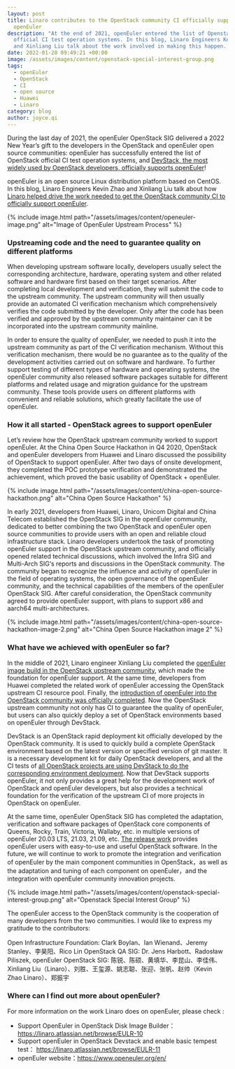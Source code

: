 ```yaml
---
layout: post
title: Linaro contributes to the OpenStack community CI officially supporting
  openEuler
description: "At the end of 2021, openEuler entered the list of Openstack
  official CI test operation systems. In this blog, Linaro Engineers Kevin Zhao
  and Xinliang Liu talk about the work involved in making this happen. "
date: 2022-01-20 09:49:21 +00:00
image: /assets/images/content/openstack-special-interest-group.png
tags:
  - openEuler
  - OpenStack
  - CI
  - open source
  - Huawei
  - Linaro
category: blog
author: joyce.qi
---
```

During the last day of 2021, the openEuler OpenStack SIG delivered a 2022 New Year’s gift to the developers in the OpenStack and openEuler open source communities: openEuler has successfully entered the list of OpenStack official CI test operation systems, and [DevStack, the most widely used by OpenStack developers, officially supports openEuler](https://review.opendev.org/c/openstack/devstack/+/760790)!

openEuler is an open source Linux distribution platform based on CentOS. In this blog, Linaro Engineers Kevin Zhao and Xinliang Liu talk about how [Linaro helped drive the work needed to get the OpenStack community CI to officially support openEuler](https://mp.weixin.qq.com/s/7nqjsrBoynAOfuwonyJ8Hg). 

{% include image.html path="/assets/images/content/openeuler-image.png" alt="Image of OpenEuler Upstream Process" %}

### Upstreaming code and the need to guarantee quality on different platforms

When developing upstream software locally, developers usually select the corresponding architecture, hardware, operating system and other related software and hardware first based on their target scenarios. After completing local development and verification, they will submit the code to the upstream community. The upstream community will then usually provide an automated CI verification mechanism which comprehensively verifies the code submitted by the developer. Only after the code has been verified and approved by the upstream community maintainer can it be incorporated into the upstream community mainline.

In order to ensure the quality of openEuler, we needed to push it into the upstream community as part of the CI verification mechanism. Without this verification mechanism, there would be no guarantee as to the quality of the development activities carried out on software and hardware. To further support testing of different types of hardware and operating systems, the openEuler community also released software packages suitable for different platforms and related usage and migration guidance for the upstream community. These tools provide users on different platforms with convenient and reliable solutions, which greatly facilitate the use of openEuler.

### How it all started - OpenStack agrees to support openEuler

Let’s review how the OpenStack upstream community worked to support openEuler. At the China Open Source Hackathon in Q4 2020, OpenStack and openEuler developers from Huawei and Linaro discussed the possibility of OpenStack to support openEuler. After two days of onsite development, they completed the POC prototype verification and demonstrated the achievement, which proved the basic usability of OpenStack + openEuler.

{% include image.html path="/assets/images/content/china-open-source-hackathon.png" alt="China Open Source Hackathon" %}

In early 2021, developers from Huawei, Linaro, Unicom Digital and China Telecom established the OpenStack SIG in the openEuler community, dedicated to better combining the two OpenStack and openEuler open source communities to provide users with an open and reliable cloud infrastructure stack. Linaro developers undertook the task of promoting openEuler support in the OpenStack upstream community, and officially opened related technical discussions, which involved the Infra SIG and Multi-Arch SIG‘s reports and discussions in the OpenStack community. The community began to recognize the influence and activity of openEuler in the field of operating systems, the open governance of the openEuler community, and the technical capabilities of the members of the openEuler OpenStack SIG. After careful consideration, the OpenStack community agreed to provide openEuler support, with plans to support x86 and aarch64 multi-architectures.

{% include image.html path="/assets/images/content/china-open-source-hackathon-image-2.png" alt="China Open Source Hackathon image 2" %}

### What have we achieved with openEuler so far?

In the middle of 2021, Linaro engineer Xinliang Liu completed the [openEuler image build  in the OpenStack upstream community](https://review.opendev.org/c/openstack/diskimage-builder/+/784363), which made the foundation for openEuler support. At the same time, developers from Huawei completed the related work of openEuler accessing the OpenStack upstream CI resource pool. Finally, the [introduction of openEuler into the OpenStack community was officially completed](https://zuul.opendev.org/t/openstack/job/devstack-platform-openEuler-20.03-SP2). Now the OpenStack upstream community not only has CI to guarantee the quality of openEuler, but users can also quickly deploy a set of OpenStack environments based on openEuler through DevStack.

DevStack is an OpenStack rapid deployment kit officially developed by the OpenStack community. It is used to quickly build a complete OpenStack environment based on the latest version or specified version of git master. It is a necessary development kit for daily OpenStack developers, and all the CI tests of [all OpenStack projects are using DevStack to do the corresponding environment deployment](https://docs.openstack.org/devstack/latest/#quick-start). Now that DevStack supports openEuler, it not only provides a great help for the development work of OpenStack and openEuler developers, but also provides a technical foundation for the verification of the upstream CI of more projects in OpenStack on openEuler.

At the same time, openEuler OpenStack SIG has completed the adaptation, verification and software packages of OpenStack core components of Queens, Rocky, Train, Victoria, Wallaby, etc. in multiple versions of openEuler 20.03 LTS, 21.03, 21.09, etc. [The release work](https://gitee.com/openeuler/openstack) provides openEuler users with easy-to-use and useful OpenStack software. In the future, we will continue to work to promote the integration and verification of openEuler by the main component communities in OpenStack，as well as the adaptation and tuning of each component on openEuler，and the integration with openEuler community innovation projects.

{% include image.html path="/assets/images/content/openstack-special-interest-group.png" alt="Openstack Special Interest Group" %}

The openEuler access to the OpenStack community is the cooperation of many developers from the two communities. I would like to express my gratitude to the contributors:

Open Infrastructure Foundation: Clark Boylan、Ian Wienand、Jeremy Stanley、李昊阳、Rico Lin
OpenStack QA SIG:  Dr. Jens Harbott、Radosław Piliszek,
openEuler OpenStack SIG: 陈锐、陈硕、黄填华、李昆山、李佳伟、Xinliang Liu（Linaro）、刘胜、王玺源、姚志聪、张迎、张帆、赵帅（Kevin Zhao Linaro）、郑振宇

### Where can I find out more about openEuler?

For more information on the work Linaro does on openEuler, please check :

* Support OpenEuler in OpenStack Disk Image Builder：<https://linaro.atlassian.net/browse/EULR-10>
* Support openEuler in OpenStack Devstack and enable basic tempest test：
  <https://linaro.atlassian.net/browse/EULR-11>
* openEuler website：<https://www.openeuler.org/en/>